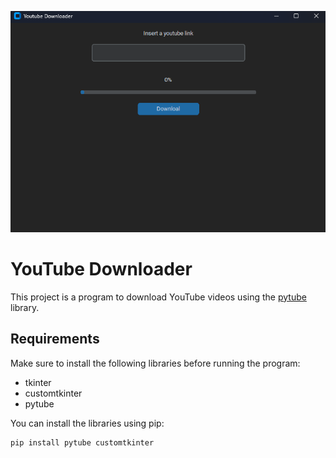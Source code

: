 ![Program Interface](screenshot.png)

# YouTube Downloader

This project is a program to download YouTube videos using the [pytube](https://pytube.io/) library.

## Requirements

Make sure to install the following libraries before running the program:
- tkinter
- customtkinter
- pytube

You can install the libraries using pip:
```sh
pip install pytube customtkinter
